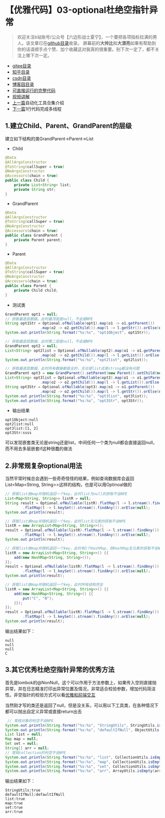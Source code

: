 # 【优雅代码】03-optional杜绝空指针异常
> 欢迎关注b站账号/公众号【六边形战士夏宁】，一个要把各项指标拉满的男人。该文章已在[github目录](https://github.com/edanlx/SealBook)收录。
屏幕前的**大帅比**和**大漂亮**如果有帮助到你的话请顺手点个赞、加个收藏这对我真的很重要。别下次一定了，都不关注上哪下次一定。
* [gitee目录](https://gitee.com/seal_li/SealBook)
* [知乎目录](https://zhuanlan.zhihu.com/p/338222208)
* [csdn目录](https://blog.csdn.net/seal_li/article/details/111415366)
* [博客园目录](https://www.cnblogs.com/sealLee/articles/14748368.html)
* [可直接运行的完整代码](https://github.com/edanlx/TechingCode/tree/master/demoGrace/src/main/java/com/example/demo/lesson/grace/optional)  
* [视频讲解](https://www.bilibili.com/video/BV1oy4y1r7r1/)   
* [上一篇](./02junit.md)自动化工具合集介绍
* [下一篇](./04thread.md)1行代码完成多线程

## 1.建立Child、Parent、GrandParent的层级
建立如下结构的类GrandParent->Parent->List<Child>
* Child

```java
@Data
@AllArgsConstructor
@ToString(callSuper = true)
@NoArgsConstructor
@Accessors(chain = true)
public class Child {
    private List<String> list;
    private String str;
}
```

* GrandParent
```java
@Data
@AllArgsConstructor
@ToString(callSuper = true)
@NoArgsConstructor
@Accessors(chain = true)
public class GrandParent {
    private Parent parent;
}
```

* Parent
```java
@Data
@AllArgsConstructor
@ToString(callSuper = true)
@NoArgsConstructor
@Accessors(chain = true)
public class Parent {
    private Child child;
}

```
* 测试类
```java
GrandParent opt1 = null;
// 获取最底层数据。此时最顶层是null，不会报NPE
String opt1Str = Optional.ofNullable(opt1).map(o1 -> o1.getParent())
                .map(o2 -> o2.getChild()).map(l -> l.getStr()).orElse(null);
System.out.println(String.format("%s:%s", "opt1Object", opt1Str));

// 获取最底层数据。此时第二层是null，不会报NPE
GrandParent opt2 = null;
List<String> opt2list = Optional.ofNullable(opt2).map(o1 -> o1.getParent())
                .map(o2 -> o2.getChild()).map(l -> l.getList()).orElse(null);
System.out.println(String.format("%s:%s", "opt2list", opt2list));

// 获取最底层数据。此时所有数据都是全的，无论是list还是string都没有问题
GrandParent opt3 = new GrandParent().setParent(new Parent().setChild(new Child().setStr("ssss").setList(Stream.of("1", "2").collect(Collectors.toList()))));
List<String> opt3list = Optional.ofNullable(opt3).map(o1 -> o1.getParent())
                .map(o2 -> o2.getChild()).map(l -> l.getList()).orElse(null);
String opt3Str = Optional.ofNullable(opt3).map(o1 -> o1.getParent())
                .map(o2 -> o2.getChild()).map(l -> l.getStr()).orElse(null);
System.out.println(String.format("%s:%s", "opt3list", opt3list));
System.out.println(String.format("%s:%s", "opt3Str", opt3Str));
```

* 输出结果
```
opt1Object:null
opt2list:null
opt3list:[1, 2]
opt3Str:ssss
```
可以发现嵌套类无论是string还是list，中间任何一个类为null都会直接返回null，而不用去多层嵌套if这种很蠢的做法

## 2.非常规复杂optional用法
当然平常时候总会遇到一些奇奇怪怪的结果，例如查询数据库会返回List<Map<String, String>>这样的结构，也是可以用Optinoal做的
```java
// 获取list嵌map并随机返回一个key，此时list为null的获取不会NPE
List<Map<String, String>> listR = null;
String result = Optional.ofNullable(listR).flatMap(l -> l.stream().findAny())
        .flatMap(l -> l.keySet().stream().findAny()).orElse(null);
System.out.println(result);

// 获取list嵌map并随机返回一个key，此时list无元素的获取不会NPE
listR = new ArrayList<Map<String, String>>();
result = Optional.ofNullable(listR).flatMap(l -> l.stream().findAny())
        .flatMap(l -> l.keySet().stream().findAny()).orElse(null);
System.out.println(result);

// 获取list嵌map并随机返回一个key，此时有1个HashMap，但HashMap无元素的获取不会NPE
listR = new ArrayList<Map<String, String>>() {{
    add(new HashMap<String, String>());
}};
result = Optional.ofNullable(listR).flatMap(l -> l.stream().findAny())
        .flatMap(l -> l.keySet().stream().findAny()).orElse(null);
System.out.println(result);

// 获取list嵌map并随机返回一个key，此时所有结构完全
listR = new ArrayList<Map<String, String>>() {{
    add(new HashMap<String, String>() {{
        put("C", "0");
    }});
}};
result = Optional.ofNullable(listR).flatMap(l -> l.stream().findAny())
        .flatMap(l -> l.keySet().stream().findAny()).orElse(null);
System.out.println(result);
```
输出结果如下：
```
null
null
null
C
```
## 3.其它优秀杜绝空指针异常的优秀方法
首先是lombok的@NonNull，这个可以作用于方法参数上，如果传入空则直接抛异常，并在日志精准打印出异常位置及情况，非常适合校验参数，增加代码简洁性。非空指针的校验方式可以看[优雅和前端交互](https://github.com/edanlx/SealBook/blob/master/01graceCode/10front.md)

当然刚才写的类还是返回了null，但是没关系，可以用以下工具类，在各种情况下都可以抛出自定义异常或直接return出去
```java
 // 常规对象的判空不会NPE
System.out.println(String.format("%s:%s", "StringUtils", StringUtils.isBlank(null)));
System.out.println(String.format("%s:%s", "defaultIfNull", ObjectUtils.defaultIfNull(null, "defaultIfNull")));
List list = null;
Map map = null;
Set set = null;
String[] arr = null;
// 常规collection的判空不会NPE
System.out.println(String.format("%s:%s", "list", CollectionUtils.isEmpty(list)));
System.out.println(String.format("%s:%s", "map", CollectionUtils.isEmpty(map)));
System.out.println(String.format("%s:%s", "set", CollectionUtils.isEmpty(set)));
System.out.println(String.format("%s:%s", "arr", ArrayUtils.isEmpty(arr)));
```

输出结果如下：
```
StringUtils:true
defaultIfNull:defaultIfNull
list:true
map:true
set:true
arr:true
```